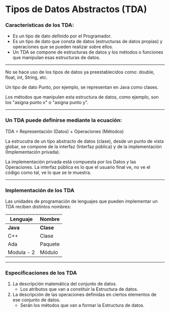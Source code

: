 # Tipos de Datos Abstractos (TDA)

### Características de los TDA:

- Es un tipo de dato definido por el Programador.
- Es un tipo de dato que consta de datos (estructuras de datos propias) y operaciones que se pueden realizar sobre ellos.
- Un TDA se compone de estructuras de datos y los métodos o funciones que manipulan esas estructuras de datos.

---

No se hace uso de los tipos de datos ya preestablecidos como: double, float, int, String, etc.

Un tipo de dato Punto, por ejemplo, se representan en Java como clases.

Los métodos que manipulen esta estructura de datos, como ejemplo, son los "asigna punto x" o "asigna punto y".

---

### Un TDA puede definirse mediante la ecuación:

TDA = Representación (Datos) + Operaciones (Métodos)

La estrucutra de un tipo abstracto de datos (clase), desde un punto de vista globar, se compone de la interfaz (Interfaz pública) y de la implementación (Implementación privada).

La implementación privada está compuesta por los Datos y las Operaciones. La interfaz pública es lo que el usuario final ve, no ve el código como tal, ve lo que se le muestra.

---

### Implementación de los TDA

Las unidades de programación de lenguajes que pueden implementar un TDA reciben distintos nombres:

| Lenguaje   | Nombre   |
| ---------- | -------- |
| **Java**   | **Clase**|
| C++        | Clase    |
| Ada        | Paquete  |
| Modula - 2 | Módulo   |

---

### Especificaciones de los TDA

1. La descripción matemática del conjunto de datos.
    - Los atributos que van a constituir la Estructura de datos.
2. La descripción de las operaciones definidas en ciertos elementos de ese conjunto de datos.
    - Serán los métodos que van a formar la Estructura de datos.
